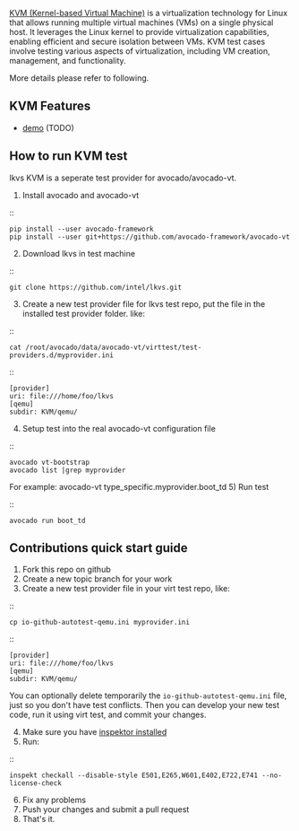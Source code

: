 [KVM (Kernel-based Virtual Machine)](KVM/README.md) is a virtualization technology for Linux that allows running multiple virtual machines (VMs) on a single physical host. It leverages the Linux kernel to provide virtualization capabilities, enabling efficient and secure isolation between VMs. KVM test cases involve testing various aspects of virtualization, including VM creation, management, and functionality.

More details please refer to following.

## KVM Features
  * [demo](demo/README.md)
(TODO)


How to run KVM test
------------------------
lkvs KVM is a seperate test provider for avocado/avocado-vt.

1) Install avocado and avocado-vt

::

    pip install --user avocado-framework
    pip install --user git+https://github.com/avocado-framework/avocado-vt
2) Download lkvs in test machine

::

    git clone https://github.com/intel/lkvs.git
3) Create a new test provider file for lkvs test repo, put the file
   in the installed test provider folder. like:

::

    cat /root/avocado/data/avocado-vt/virttest/test-providers.d/myprovider.ini
::

    [provider]
    uri: file:///home/foo/lkvs
    [qemu]
    subdir: KVM/qemu/
4) Setup test into the real avocado-vt configuration file

::

    avocado vt-bootstrap
    avocado list |grep myprovider

   For example: avocado-vt type_specific.myprovider.boot_td
5) Run test

::

    avocado run boot_td


Contributions quick start guide
------------------------

1) Fork this repo on github
2) Create a new topic branch for your work
3) Create a new test provider file in your virt test repo,
   like:

::

    cp io-github-autotest-qemu.ini myprovider.ini
::

    [provider]
    uri: file:///home/foo/lkvs
    [qemu]
    subdir: KVM/qemu/
You can optionally delete temporarily the
`io-github-autotest-qemu.ini` file, just so you don't have test
conflicts. Then you can develop your new test code, run it
using virt test, and commit your changes.

4) Make sure you have [inspektor installed](https://github.com/autotest/inspektor#inspektor)
5) Run:

::

    inspekt checkall --disable-style E501,E265,W601,E402,E722,E741 --no-license-check

6) Fix any problems
7) Push your changes and submit a pull request
8) That's it.


